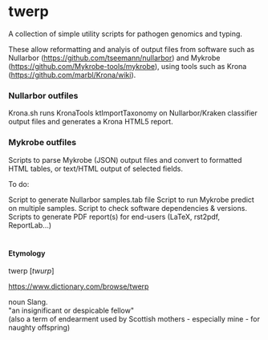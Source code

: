 # twerp

A collection of simple utility scripts for pathogen genomics and typing. 

These allow reformatting and analyis of output files from software such as Nullarbor (https://github.com/tseemann/nullarbor) and Mykrobe (https://github.com/Mykrobe-tools/mykrobe), using tools such as Krona (https://github.com/marbl/Krona/wiki).

### Nullarbor outfiles

Krona.sh runs KronaTools ktImportTaxonomy on Nullarbor/Kraken classifier output files and generates a Krona HTML5 report.

### Mykrobe outfiles

Scripts to parse Mykrobe (JSON) output files and convert to formatted HTML tables, or text/HTML output of selected fields.

To do:

Script to generate Nullarbor samples.tab file
Script to run Mykrobe predict on multiple samples.
Script to check software dependencies & versions.
Scripts to generate PDF report(s) for end-users (LaTeX, rst2pdf, ReportLab...)

#

#### Etymology

twerp [<i>twurp</i>]

https://www.dictionary.com/browse/twerp

noun Slang.</br>
"an insignificant or despicable fellow"</br>
(also a term of endearment used by Scottish mothers - especially mine - for naughty offspring)

#
